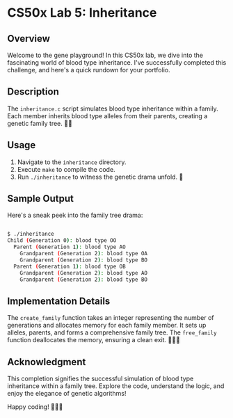 CS50x Lab 5: Inheritance
========================

Overview
--------

Welcome to the gene playground! In this CS50x lab, we dive into the fascinating world of blood type inheritance. I've successfully completed this challenge, and here's a quick rundown for your portfolio.

Description
-----------

The `inheritance.c` script simulates blood type inheritance within a family. Each member inherits blood type alleles from their parents, creating a genetic family tree. 🧬✨

Usage
-----

1.  Navigate to the `inheritance` directory.
2.  Execute `make` to compile the code.
3.  Run `./inheritance` to witness the genetic drama unfold. 🚀

Sample Output
-------------

Here's a sneak peek into the family tree drama:

```bash

$ ./inheritance
Child (Generation 0): blood type OO
  Parent (Generation 1): blood type AO
    Grandparent (Generation 2): blood type OA
    Grandparent (Generation 2): blood type BO
  Parent (Generation 1): blood type OB
    Grandparent (Generation 2): blood type AO
    Grandparent (Generation 2): blood type BO

```

Implementation Details
----------------------

The `create_family` function takes an integer representing the number of generations and allocates memory for each family member. It sets up alleles, parents, and forms a comprehensive family tree. The `free_family` function deallocates the memory, ensuring a clean exit. 🧑‍💻🌳

Acknowledgment
--------------

This completion signifies the successful simulation of blood type inheritance within a family tree. Explore the code, understand the logic, and enjoy the elegance of genetic algorithms!

Happy coding! 🚀🧬✨
